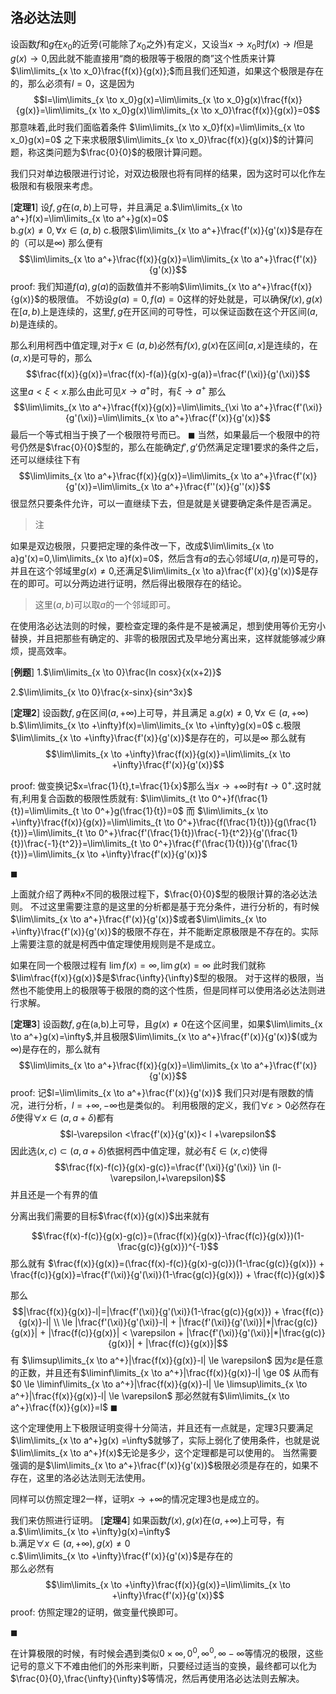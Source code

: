 ## 洛必达法则
设函数$f$和$g$在$x_0$的近旁(可能除了$x_0$之外)有定义，又设当$x \to x_0$时$f(x) \to l$但是$g(x) \to 0$,因此就不能直接用“商的极限等于极限的商”这个性质来计算$\lim\limits_{x \to x_0}\frac{f(x)}{g(x)};$而且我们还知道，如果这个极限是存在的，那么必须有$l=0$，这是因为
$$l=\lim\limits_{x \to x_0}g(x)=\lim\limits_{x \to x_0}g(x)\frac{f(x)}{g(x)}=\lim\limits_{x \to x_0}g(x)\lim\limits_{x \to x_0}\frac{f(x)}{g(x)}=0$$
那意味着,此时我们面临着条件
$\lim\limits_{x \to x_0}f(x)=\lim\limits_{x \to x_0}g(x)=0$
之下来求极限$\lim\limits_{x \to x_0}\frac{f(x)}{g(x)}$的计算问题，称这类问题为$\frac{0}{0}$的极限计算问题。

我们只对单边极限进行讨论，对双边极限也将有同样的结果，因为这时可以化作左极限和有极限来考虑。

[**定理1**]
设$f,g$在$(a,b)$上可导，并且满足
a.$\lim\limits_{x \to a^+}f(x)=\lim\limits_{x \to a^+}g(x)=0$  
b.$g(x) \ne 0,\forall x \in (a,b)$
c.极限$\lim\limits_{x \to a^+}\frac{f'(x)}{g'(x)}$是存在的（可以是$\infty$)
那么便有
$$\lim\limits_{x \to a^+}\frac{f(x)}{g(x)}=\lim\limits_{x \to a^+}\frac{f'(x)}{g'(x)}$$
proof:
我们知道$f(a),g(a)$的函数值并不影响$\lim\limits_{x \to a^+}\frac{f(x)}{g(x)}$的极限值。
不妨设$g(a)=0,f(a)=0$这样的好处就是，可以确保$f(x),g(x)$在$[a,b)$上是连续的，这里$f,g$在开区间的可导性，可以保证函数在这个开区间$(a,b)$是连续的。

那么利用柯西中值定理,对于$x \in (a,b)$必然有$f(x),g(x)$在区间$[a,x]$是连续的，在$(a,x)$是可导的，那么
$$\frac{f(x)}{g(x)}=\frac{f(x)-f(a)}{g(x)-g(a)}=\frac{f'(\xi)}{g'(\xi)}$$
这里$a < \xi < x$.那么由此可见$x \to a^+$时，有$\xi \to a^+$
那么
$$\lim\limits_{x \to a^+}\frac{f(x)}{g(x)}=\lim\limits_{\xi \to a^+}\frac{f'(\xi)}{g'(\xi)}=\lim\limits_{x \to a^+}\frac{f'(x)}{g'(x)}$$
最后一个等式相当于换了一个极限符号而已。
$\blacksquare$
当然，如果最后一个极限中的符号仍然是$\frac{0}{0}$型的，那么在能确定$f',g'$仍然满足定理1要求的条件之后，还可以继续往下有
$$\lim\limits_{x \to a^+}\frac{f(x)}{g(x)}=\lim\limits_{x \to a^+}\frac{f'(x)}{g'(x)}=\lim\limits_{x \to a^+}\frac{f''(x)}{g''(x)}$$
很显然只要条件允许，可以一直继续下去，但是就是关键要确定条件是否满足。

> 注

如果是双边极限，只要把定理的条件改一下，改成$\lim\limits_{x \to a}g'(x)=0,\lim\limits_{x \to a}f(x)=0$，然后含有$a$的去心邻域$U(a,\eta)$是可导的，并且在这个邻域里$g(x) \ne 0$,还满足$\lim\limits_{x \to a}\frac{f'(x)}{g'(x)}$是存在的即可。可以分两边进行证明，然后得出极限存在的结论。


> 这里$(a,b)$可以取$a$的一个邻域即可。

在使用洛必达法则的时候，要检查定理的条件是不是被满足，想到使用等价无穷小替换，并且把那些有确定的、非零的极限因式及早地分离出来，这样就能够减少麻烦，提高效率。

[**例题**]
1.$\lim\limits_{x \to 0}\frac{ln cosx}{x(x+2)}$

2.$\lim\limits_{x \to 0}\frac{x-sinx}{sin^3x}$


[**定理2**]
设函数$f,g$在区间$(a,+\infty)$上可导，并且满足
a.$g(x) \ne 0,\forall x \in (a,+\infty)$
b.$\lim\limits_{x \to +\infty}f(x)=\lim\limits_{x \to +\infty}g(x)=0$
c.极限$\lim\limits_{x \to +\infty}\frac{f'(x)}{g'(x)}$是存在的，可以是$\infty$
那么就有
$$\lim\limits_{x \to +\infty}\frac{f(x)}{g(x)}=\lim\limits_{x \to +\infty}\frac{f'(x)}{g'(x)}$$

proof:
做变换记$x=\frac{1}{t},t=\frac{1}{x}$那么当$x \to +\infty$时有$t \to 0^+$.这时就有,利用复合函数的极限性质就有:
$\lim\limits_{t \to 0^+}f(\frac{1}{t})=\lim\limits_{t \to 0^+}g(\frac{1}{t})=0$
而
$\lim\limits_{x \to +\infty}\frac{f(x)}{g(x)}=\lim\limits_{t \to 0^+}\frac{f(\frac{1}{t})}{g(\frac{1}{t})}=\lim\limits_{t \to 0^+}\frac{f'(\frac{1}{t})\frac{-1}{t^2}}{g'(\frac{1}{t})\frac{-1}{t^2}}=\lim\limits_{t \to 0^+}\frac{f'(\frac{1}{t})}{g'(\frac{1}{t})}=\lim\limits_{x \to +\infty}\frac{f'(x)}{g'(x)}$

$\blacksquare$

上面就介绍了两种$x$不同的极限过程下，$\frac{0}{0}$型的极限计算的洛必达法则。
不过这里需要注意的是这里的分析都是基于充分条件，进行分析的，有时候$\lim\limits_{x \to a^+}\frac{f'(x)}{g'(x)}$或者$\lim\limits_{x \to +\infty}\frac{f'(x)}{g'(x)}$的极限不存在，并不能断定原极限是不存在的。实际上需要注意的就是柯西中值定理使用规则是不是成立。


如果在同一个极限过程有
$\lim f(x)=\infty,\lim g(x)=\infty$
此时我们就称$\lim\frac{f(x)}{g(x)}$是$\frac{\infty}{\infty}$型的极限。
对于这样的极限，当然也不能使用上的极限等于极限的商的这个性质，但是同样可以使用洛必达法则进行求解。

[**定理3**]
设函数$f,g$在(a,b)上可导，且$g(x) \ne 0$在这个区间里，如果$\lim\limits_{x \to a^+}g(x)=\infty$,并且极限$\lim\limits_{x \to a^+}\frac{f'(x)}{g'(x)}$(或为$\infty$)是存在的，那么就有
$$\lim\limits_{x \to a^+}\frac{f(x)}{g(x)}=\lim\limits_{x \to a^+}\frac{f'(x)}{g'(x)}$$
proof:
记$l=\lim\limits_{x \to a^+}\frac{f'(x)}{g'(x)}$
我们只对$l$是有限数的情况，进行分析，$l=+\infty,-\infty$也是类似的。
利用极限的定义，我们$\forall \varepsilon >0$必然存在$\delta$使得$\forall x \in (a,a+\delta)$都有
$$l-\varepsilon <\frac{f'(x)}{g'(x)}< l +\varepsilon$$
因此选$(x,c) \subset (a,a+\delta)$依据柯西中值定理，就必有$\xi \in (x,c)$使得
$$\frac{f(x)-f(c)}{g(x)-g(c)}=\frac{f'(\xi)}{g'(\xi)} \in (l-\varepsilon,l+\varepsilon)$$
并且还是一个有界的值

分离出我们需要的目标$\frac{f(x)}{g(x)}$出来就有

$$\frac{f(x)-f(c)}{g(x)-g(c)}=(\frac{f(x)}{g(x)}-\frac{f(c)}{g(x)})(1-\frac{g(c)}{g(x)})^{-1}$$
那么就有
$\frac{f(x)}{g(x)}=(\frac{f(x)-f(c)}{g(x)-g(c)})(1-\frac{g(c)}{g(x)}) + \frac{f(c)}{g(x)}=\frac{f'(\xi)}{g'(\xi)}(1-\frac{g(c)}{g(x)}) + \frac{f(c)}{g(x)}$

那么
$$|\frac{f(x)}{g(x)}-l|=|\frac{f'(\xi)}{g'(\xi)}(1-\frac{g(c)}{g(x)}) + \frac{f(c)}{g(x)}-l| \\
\le |\frac{f'(\xi)}{g'(\xi)}-l| + |\frac{f'(\xi)}{g'(\xi)}|*|\frac{g(c)}{g(x)}| + |\frac{f(c)}{g(x)}| < \varepsilon + |\frac{f'(\xi)}{g'(\xi)}|*|\frac{g(c)}{g(x)}| + |\frac{f(c)}{g(x)}|$$
有
$\limsup\limits_{x \to a^+}|\frac{f(x)}{g(x)}-l| \le \varepsilon$
因为$\varepsilon$是任意的正数，并且还有$\liminf\limits_{x \to a^+}|\frac{f(x)}{g(x)}-l| \ge 0$
从而有
$0 \le \liminf\limits_{x \to a^+}|\frac{f(x)}{g(x)}-l| \le \limsup\limits_{x \to a^+}|\frac{f(x)}{g(x)}-l| \le \varepsilon$
那必然就有$\lim\limits_{x \to a^+}\frac{f(x)}{g(x)}=l$
$\blacksquare$

这个定理使用上下极限证明变得十分简洁，并且还有一点就是，定理3只要满足$\lim\limits_{x \to a^+}g(x) =\infty$就够了，实际上弱化了使用条件，也就是说$\lim\limits_{x \to a^+}f(x)$无论是多少，这个定理都是可以使用的。
当然需要强调的是$\lim\limits_{x \to a^+}\frac{f'(x)}{g'(x)}$极限必须是存在的，如果不存在，这里的洛必达法则无法使用。

同样可以仿照定理2一样，证明$x \to +\infty$的情况定理3也是成立的。


我们来仿照进行证明。
[**定理4**]
如果函数$f(x),g(x)$在$(a,+\infty)$上可导，有
a.$\lim\limits_{x \to +\infty}g(x)=\infty$  
b.满足$\forall x \in (a,+\infty),g(x) \ne 0$  
c.$\lim\limits_{x \to +\infty}\frac{f'(x)}{g'(x)}$是存在的  
那么必然有
$$\lim\limits_{x \to +\infty}\frac{f(x)}{g(x)}=\lim\limits_{x \to +\infty}\frac{f'(x)}{g'(x)}$$
proof:
仿照定理2的证明，做变量代换即可。

$\blacksquare$

在计算极限的时候，有时候会遇到类似$0 \times \infty,0^0,\infty^0,\infty-\infty$等情况的极限，这些记号的意义下不难由他们的外形来判断，只要经过适当的变换，最终都可以化为$\frac{0}{0},\frac{\infty}{\infty}$等情况，然后再使用洛必达法则去解决。
